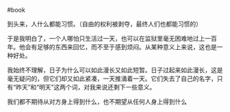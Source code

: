 #book 








到头来，人什么都能习惯。（自由的权利被剥夺，最终人们也都能习惯的）

于是我明白了，一个人哪怕只生活过一天，也可以在监狱里毫无困难地过上一百年。他会有足够的东西来回忆，而不至于感到烦闷。从某种意义上来说，这也是一种好处。

我始终不理解，日子为什么可以如此漫长又如此短暂。日子过起来如此漫长，这是毫无疑问的，但它们却又如此紧凑，一天推涌着一天。它们失去了自己的名字，只有“昨天”和“明天”这两个词，对我来说还剩下一些意义。


我们都不期待从对方身上得到什么，也不期望从任何人身上得到什么




























